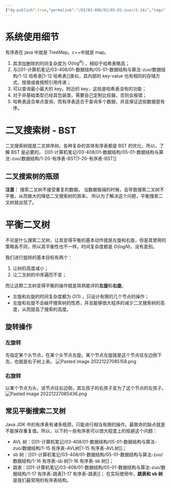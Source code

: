 ```yaml
---
{"dg-publish":true,"permalink":"/01/03-408/01/05-01-zuo//1-14/","tags":["blog","有序表","二叉树","排序"]}
---
```



# 系统使用细节
有序表在 java 中就是 TreeMap。c++中就是 map。
1. 其添加删除的时间复杂度为 $O(log^N)$ ，相较于哈希表略高；
2. 与[[01-计算机笔记/03-408/01-数据结构/05-01-数据结构与算法-zuo/数据结构/1-12 哈希表\|1-12 哈希表]]类似，其内部的 key-value 也有相同的存储方式，按值或者按照引用传递；
3. 可以查询最小最大的 key，附近的 key，这些是哈希表没有的功能；
4. 对于非基础类型已经其包装类，需要自己定制比较器，否则会报错；
5. 哈希表适合单点查询，而有序表适合于查询多个数据，并且保证这些数据是有序。

# 二叉搜索树 - BST
二叉搜索树就是二叉排序树。各种复杂的具体有序表都是 BST 的优化，所以，了解 BST 是必要的。
[[01-计算机笔记/03-408/01-数据结构/05-01-数据结构与算法-zuo/数据结构/1-20-有序表-BST\|1-20-有序表-BST]]
## 二叉搜索树的瓶颈
**注意：** 搜索二叉树不接受重复的数据。
当数据极端的时候，会导致搜索二叉树不平衡，从而极大的降低二叉搜索树的效率。
所以为了解决这个问题，平衡搜索二叉树就出现了。
# 平衡二叉树
不论是什么搜索二叉树，让其变得平衡的基本动作就是左旋和右旋，但是其使用的策略各不同，所以其平衡性也不一样。时间复杂度都是 $O(logN)$，没有差别。

我们进行旋转的基本目标有两个：
 1. 让树的高度减小；
 2. 让二叉树的中序遍历不变；

而让这颗二叉树变得平衡的操作就是耳熟能详的**左旋**和**右旋**。
 + 左旋和右旋的时间复杂度都为 $O(1)$ ，只设计有限的几个节点的操作；
 + 左旋和右旋不会破坏搜索树的性质，并且能够很大程序的减少二叉搜索树的高度，从而提高了搜索的高度。
## 旋转操作
### 左旋转
先指定某个头节点，在某个头节点左旋。某个节点左旋就是这个节点往左边倒下去，也就是右子树上来。
![Pasted image 20221227085158.png](/img/user/01-%E8%AE%A1%E7%AE%97%E6%9C%BA%E7%AC%94%E8%AE%B0/03-408/01-%E6%95%B0%E6%8D%AE%E7%BB%93%E6%9E%84/05-01-%E6%95%B0%E6%8D%AE%E7%BB%93%E6%9E%84%E4%B8%8E%E7%AE%97%E6%B3%95-zuo/%E6%95%B0%E6%8D%AE%E7%BB%93%E6%9E%84/%E9%99%84%E4%BB%B6/Pasted%20image%2020221227085158.png)
### 右旋转
以某个节点为头，该节点往右边倒，其左孩子的右孩子变为了这个节点的左孩子。
![Pasted image 20221227085436.png](/img/user/01-%E8%AE%A1%E7%AE%97%E6%9C%BA%E7%AC%94%E8%AE%B0/03-408/01-%E6%95%B0%E6%8D%AE%E7%BB%93%E6%9E%84/05-01-%E6%95%B0%E6%8D%AE%E7%BB%93%E6%9E%84%E4%B8%8E%E7%AE%97%E6%B3%95-zuo/%E6%95%B0%E6%8D%AE%E7%BB%93%E6%9E%84/%E9%99%84%E4%BB%B6/Pasted%20image%2020221227085436.png)
## 常见平衡搜索二叉树
Java JDK 中的有序表有诸多瓶颈，只能进行相当有限的操作。最致命的缺点就是不能保存重复值。所以，以下的一些有序表可以很大程度上的规避这个问题：
+ AVL 树：[[01-计算机笔记/03-408/01-数据结构/05-01-数据结构与算法-zuo/数据结构/1-15 有序表-AVL树\|1-15 有序表-AVL树]]；
+ sb 树：[[01-计算机笔记/03-408/01-数据结构/05-01-数据结构与算法-zuo/数据结构/1-16 有序表-sb 树\|1-16 有序表-sb 树]]；
+ 跳表：[[01-计算机笔记/03-408/01-数据结构/05-01-数据结构与算法-zuo/数据结构/1-17 有序表-跳表\|1-17 有序表-跳表]]；
在实际使用中，**跳表和 sb 树**是我们最常用的有序表结构。